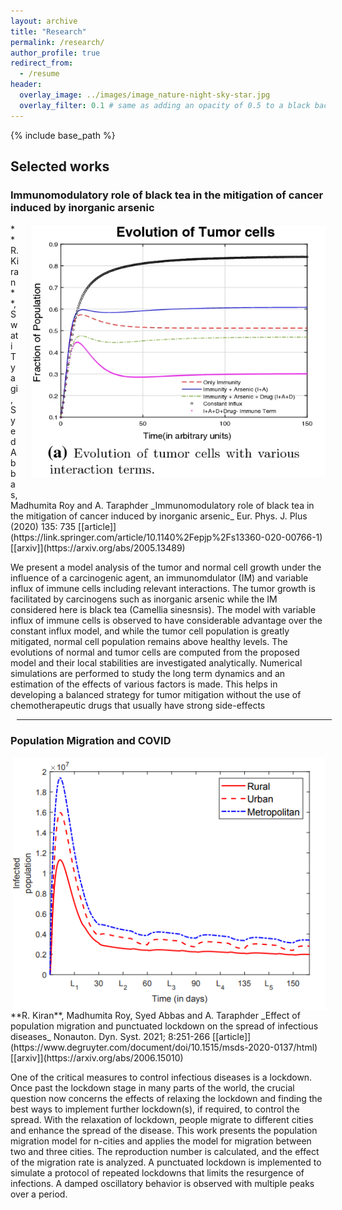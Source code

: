 ```yaml
---
layout: archive
title: "Research"
permalink: /research/
author_profile: true
redirect_from:
  - /resume
header:
  overlay_image: ../images/image_nature-night-sky-star.jpg
  overlay_filter: 0.1 # same as adding an opacity of 0.5 to a black background
---
```


{% include base_path %}


## Selected works

### Immunomodulatory role of black tea in the mitigation of cancer induced by inorganic arsenic
<img style="float: right;margin-bottom: 20px;margin-left: 10px" src="../images/fig_cancer.png" width="480">
**R. Kiran**, Swati Tyagi, Syed Abbas, Madhumita Roy and A. Taraphder 
  _Immunomodulatory role of black tea in the mitigation of cancer induced by inorganic arsenic_
  Eur. Phys. J. Plus (2020) 135: 735 [[article]](https://link.springer.com/article/10.1140%2Fepjp%2Fs13360-020-00766-1)
  [[arxiv]](https://arxiv.org/abs/2005.13489) 

We present a model analysis of the tumor and normal cell growth under the influence of a carcinogenic agent, an immunomdulator (IM) and variable influx of immune cells including
relevant interactions. The tumor growth is facilitated by carcinogens such as inorganic arsenic while the IM considered here is black tea (Camellia sinesnsis). The model with variable influx of immune cells is observed to have considerable advantage over the constant influx model, and while the tumor cell population is greatly mitigated, normal cell population remains
above healthy levels. The evolutions of normal and tumor cells are computed from the proposed model and their local stabilities are investigated analytically. Numerical simulations
are performed to study the long term dynamics and an estimation of the effects of various factors is made. This helps in developing a balanced strategy for tumor mitigation without
the use of chemotherapeutic drugs that usually have strong side-effects

<hr style="width:100%;margin:10px">

### Population Migration and COVID  
<img style="float: right;margin-left: 10px" src="../images/fig_covid.png" width="500">
**R. Kiran**, Madhumita Roy, Syed Abbas and A. Taraphder 
  _Effect of population migration and punctuated lockdown on the spread of infectious diseases_
  Nonauton. Dyn. Syst. 2021; 8:251-266 [[article]](https://www.degruyter.com/document/doi/10.1515/msds-2020-0137/html)
  [[arxiv]](https://arxiv.org/abs/2006.15010) 


One of the critical measures to control infectious diseases is a lockdown. Once past the lockdown stage in many parts of the world, the crucial question now concerns the effects of relaxing the lockdown and finding the best ways to implement further lockdown(s), if required, to control the spread. With the relaxation of lockdown, people migrate to different cities and enhance the spread of the disease. This work presents the population migration model for n-cities and applies the model for migration between two and three cities. The reproduction number is calculated, and the effect of the migration rate is analyzed. A punctuated lockdown is implemented to simulate a protocol of repeated lockdowns that limits the resurgence of infections. A damped oscillatory behavior is observed with multiple peaks over a period.


